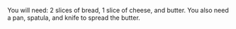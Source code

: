 You will need: 2 slices of bread, 1 slice of cheese, and butter. 
You also need a pan, spatula, and knife to spread the butter.